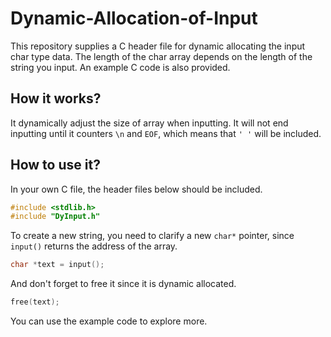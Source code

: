 # Dynamic-Allocation-of-Input
This repository supplies a C header file for dynamic allocating the input char type data. The length of the char array depends on the length of the string you input. An example C code is also provided.

## How it works?
It dynamically adjust the size of array when inputting. It will not end inputting until it counters `\n` and `EOF`, which means that `' '` will be included.

## How to use it?
In your own C file, the header files below should be included.
``` c
#include <stdlib.h>
#include "DyInput.h"
```

To create a new string, you need to clarify a new `char*` pointer, since `input()` returns the address of the array.
``` c
char *text = input();
```
And don't forget to free it since it is dynamic allocated.
``` c
free(text);
```

You can use the example code to explore more.